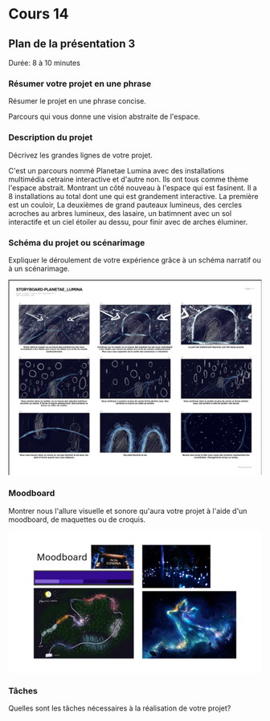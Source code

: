 # Cours 14
## Plan de la présentation 3
Durée: 8 à 10 minutes

### Résumer votre projet en une phrase
Résumer le projet en une phrase concise.

Parcours qui vous donne une vision abstraite de l'espace.

### Description du projet 
Décrivez les grandes lignes de votre projet.

C'est un parcours nommé Planetae Lumina avec des installations multimédia cetraine interactive et d'autre non. Ils ont tous comme thème l'espace abstrait. Montrant un côté nouveau à l'espace qui est fasinent. Il a 8 installations au total dont une qui est grandement interactive. La première est un couloir, La deuxièmes de grand pauteaux lumineus, des cercles acroches au arbres lumineux, des lasaire, un batimnent avec un sol interactife et un ciel étoiler au dessu, pour finir avec de arches éluminer.

### Schéma du projet ou scénarimage
Expliquer le déroulement de votre expérience grâce à un schéma narratif ou à un scénarimage.

![storyboard-capture.PNG](Images/storyboard-capture.PNG)

### Moodboard
Montrer nous l'allure visuelle et sonore qu'aura votre projet à l'aide d'un moodboard, de maquettes ou de croquis. 

![moodboard.jpg](Images/moodboard.jpg)

### Tâches
Quelles sont les tâches nécessaires à la réalisation de votre projet? 
